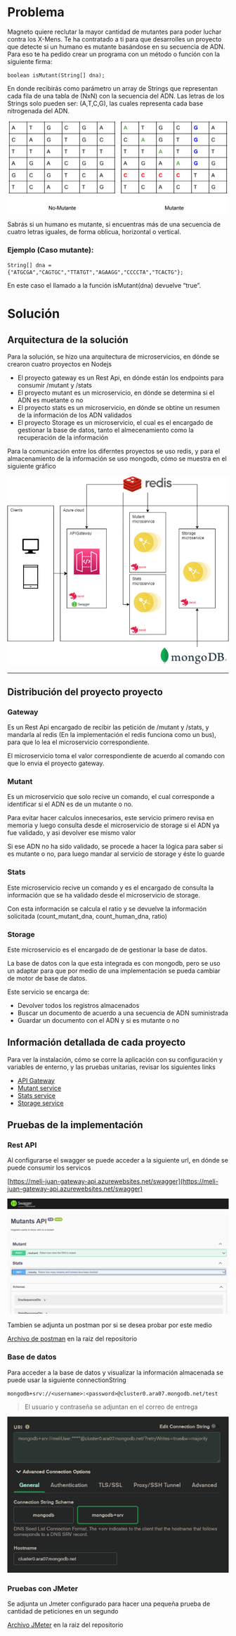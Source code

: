 # Problema

Magneto quiere reclutar la mayor cantidad de mutantes para poder luchar
contra los X-Mens.
Te ha contratado a ti para que desarrolles un proyecto que detecte si un
humano es mutante basándose en su secuencia de ADN.
Para eso te ha pedido crear un programa con un método o función con la siguiente firma:

```
boolean isMutant(String[] dna);
```

En donde recibirás como parámetro un array de Strings que representan cada fila de una tabla
de (NxN) con la secuencia del ADN. Las letras de los Strings solo pueden ser: (A,T,C,G), las
cuales representa cada base nitrogenada del ADN.

![Ejemplo de secuencias de ADN para mutante y no mutante](./__sources__/Ejemplo-mutantes.png)

Sabrás si un humano es mutante, si encuentras más de una secuencia de cuatro letras iguales​, de forma oblicua, horizontal o vertical.

### Ejemplo (Caso mutante):

```
String[] dna = {"ATGCGA","CAGTGC","TTATGT","AGAAGG","CCCCTA","TCACTG"};
```

En este caso el llamado a la función isMutant(dna) devuelve “true”.

# Solución

## Arquitectura de la solución

Para la solución, se hizo una arquitectura de microservicios, en dónde se crearon cuatro proyectos en Nodejs

- El proyecto gateway es un Rest Api, en dónde están los endpoints para consumir /mutant y /stats
- El proyecto mutant es un microservicio, en dónde se determina si el ADN es muetante o no
- El proyecto stats es un microservicio, en dónde se obtine un resumen de la información de los ADN validados
- El proyecto Storage es un microservicio, el cual es el encargado de gestionar la base de datos, tanto el almecenamiento como la recuperación de la información

Para la comunicación entre los diferntes proyectos se uso redis, y para el almacenamiento de la información se uso mongodb, cómo se muestra en el siguiente gráfico

![Arquitectura del proyecto](./__sources__/Arquitectura.png)

<hr/>

## Distribución del proyecto proyecto

### Gateway

Es un Rest Api encargado de recibir las petición de /mutant y /stats, y mandarla al redis (En la implementación el redis funciona como un bus), para que lo lea el microservicio correspondiente.

El microservicio toma el valor correspondiente de acuerdo al comando con que lo envia el proyecto gateway.

### Mutant

Es un microservicio que solo recive un comando, el cual corresponde a identificar si el ADN es de un mutante o no.

Para evitar hacer calculos innecesarios, este servicio primero revisa en memoria y luego consulta desde el microservicio de storage si el ADN ya fue validado, y asi devolver ese mismo valor

Si ese ADN no ha sido validado, se procede a hacer la lógica para saber si es mutante o no, para luego mandar al servicio de storage y éste lo guarde

### Stats

Este microservicio recive un comando y es el encargado de consulta la información que se ha validado desde el microservicio de storage.

Con esta información se calcula el ratio y se devuelve la información solicitada (count_mutant_dna, count_human_dna, ratio)

### Storage

Este microservicio es el encargado de de gestionar la base de datos.

La base de datos con la que esta integrada es con mongodb, pero se uso un adaptar para que por medio de una implementación se pueda cambiar de motor de base de datos.

Este servicio se encarga de:

- Devolver todos los registros almacenados
- Buscar un documento de acuerdo a una secuencia de ADN suministrada
- Guardar un documento con el ADN y si es mutante o no

## Información detallada de cada proyecto

Para ver la instalación, cómo se corre la aplicación con su configuración y variables de enterno, y las pruebas unitarias, revisar los siguientes links

- [API Gateway](gateway/README.md)
- [Mutant service](mutant/README.md)
- [Stats service](stats/README.md)
- [Storage service](storage/README.md)

## Pruebas de la implementación

### Rest API

Al configurarse el swagger se puede acceder a la siguiente url, en dónde se puede consumir los servicos

[https://meli-juan-gateway-api.azurewebsites.net/swagger](https://meli-juan-gateway-api.azurewebsites.net/swagger)

![Swagger api](./__sources__/api-swagger.png)

Tambien se adjunta un postman por si se desea probar por este medio

[Archivo de postman](./MELI-Mutant.postman_collection.json) en la raiz del repositorio

### Base de datos

Para acceder a la base de datos y visualizar la información almacenada se puede usar la siguiente connectionString

```
mongodb+srv://<username>:<password>@cluster0.ara07.mongodb.net/test
```

> El usuario y contraseña se adjuntan en el correo de entrega

![Conección a mongodb](./__sources__/mongodb-connection.png)

### Pruebas con JMeter

Se adjunta un Jmeter configurado para hacer una pequeña prueba de cantidad de peticiones en un segundo

[Archivo JMeter](./Test%20Plan.jmx) en la raiz del repositorio
